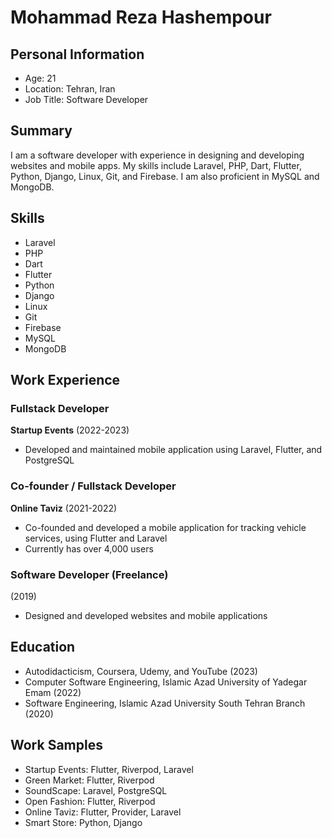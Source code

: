 # Mohammad Reza Hashempour

## Personal Information

- Age: 21
- Location: Tehran, Iran
- Job Title: Software Developer

## Summary

I am a software developer with experience in designing and developing websites and mobile apps. My skills include Laravel, PHP, Dart, Flutter, Python, Django, Linux, Git, and Firebase. I am also proficient in MySQL and MongoDB.

## Skills

- Laravel
- PHP
- Dart
- Flutter
- Python
- Django
- Linux
- Git
- Firebase
- MySQL
- MongoDB

## Work Experience

### Fullstack Developer

**Startup Events** (2022-2023)

- Developed and maintained mobile application using Laravel, Flutter, and PostgreSQL

### Co-founder / Fullstack Developer

**Online Taviz** (2021-2022)

- Co-founded and developed a mobile application for tracking vehicle services, using Flutter and Laravel
- Currently has over 4,000 users

### Software Developer (Freelance)

(2019)

- Designed and developed websites and mobile applications

## Education

- Autodidacticism, Coursera, Udemy, and YouTube (2023)
- Computer Software Engineering, Islamic Azad University of Yadegar Emam (2022)
- Software Engineering, Islamic Azad University South Tehran Branch (2020)

## Work Samples

- Startup Events: Flutter, Riverpod, Laravel
- Green Market: Flutter, Riverpod
- SoundScape: Laravel, PostgreSQL
- Open Fashion: Flutter, Riverpod
- Online Taviz: Flutter, Provider, Laravel
- Smart Store: Python, Django
